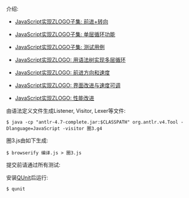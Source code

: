 介绍:

- [JavaScript实现ZLOGO子集: 前进+转向](https://zhuanlan.zhihu.com/p/31748014)

- [JavaScript实现ZLOGO子集: 单层循环功能](https://zhuanlan.zhihu.com/p/31785790)

- [JavaScript实现ZLOGO子集: 测试用例](https://zhuanlan.zhihu.com/p/31870155)

- [JavaScript实现ZLOGO: 用语法树实现多层循环](https://zhuanlan.zhihu.com/p/32571516)

- [JavaScript实现ZLOGO: 前进方向和速度](https://zhuanlan.zhihu.com/p/52434775)

- [JavaScript实现ZLOGO: 界面改进与速度可调](https://zhuanlan.zhihu.com/p/55359648)

- [JavaScript实现ZLOGO: 性能改进](https://zhuanlan.zhihu.com/p/55626846)

由语法定义文件生成Listener, Visitor, Lexer等文件:
```
$ java -cp "antlr-4.7-complete.jar:$CLASSPATH" org.antlr.v4.Tool -Dlanguage=JavaScript -visitor 圈3.g4
```

圈3.js由如下生成:
```
$ browserify 编译.js > 圈3.js
```
提交前请通过所有测试:

安装[QUnit](http://qunitjs.com/)后运行:
```
$ qunit
```
